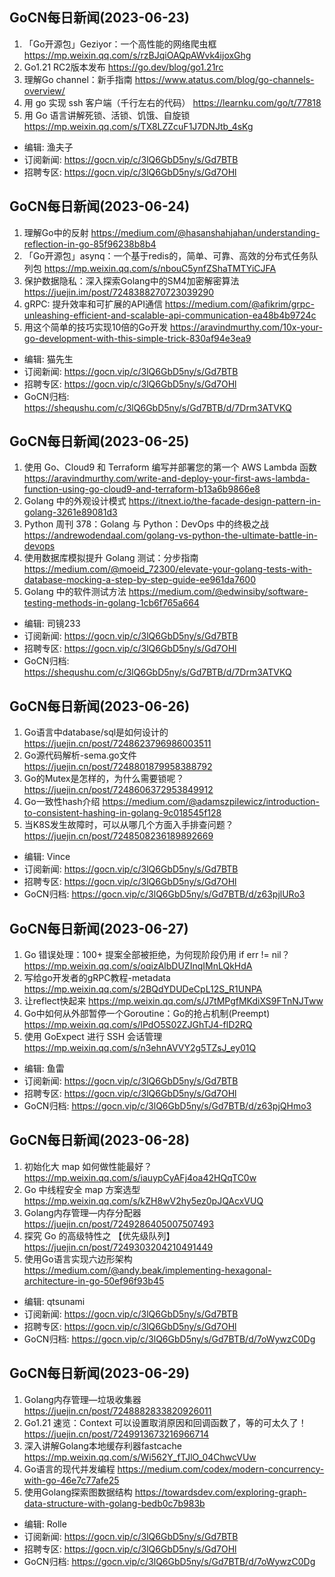 
## GoCN每日新闻(2023-06-23)

1. 「Go开源包」Geziyor：一个高性能的网络爬虫框 https://mp.weixin.qq.com/s/rzBJqiOAQpAWvk4ijoxGhg
2.  Go1.21 RC2版本发布 https://go.dev/blog/go1.21rc
3. 理解Go channel：新手指南  https://www.atatus.com/blog/go-channels-overview/
4. 用 go 实现 ssh 客户端（千行左右的代码） https://learnku.com/go/t/77818
5. 用 Go 语言讲解死锁、活锁、饥饿、自旋锁 https://mp.weixin.qq.com/s/TX8LZZcuF1J7DNJtb_4sKg

* 编辑: 渔夫子
* 订阅新闻: https://gocn.vip/c/3lQ6GbD5ny/s/Gd7BTB
* 招聘专区: https://gocn.vip/c/3lQ6GbD5ny/s/Gd7OHl

## GoCN每日新闻(2023-06-24)

1. 理解Go中的反射 https://medium.com/@hasanshahjahan/understanding-reflection-in-go-85f96238b8b4
2. 「Go开源包」asynq：一个基于redis的，简单、可靠、高效的分布式任务队列包 https://mp.weixin.qq.com/s/nbouC5ynfZShaTMTYiCJFA
3. 保护数据隐私：深入探索Golang中的SM4加密解密算法 https://juejin.im/post/7248388270723039290
4. gRPC: 提升效率和可扩展的API通信 https://medium.com/@afikrim/grpc-unleashing-efficient-and-scalable-api-communication-ea48b4b9724c
5. 用这个简单的技巧实现10倍的Go开发 https://aravindmurthy.com/10x-your-go-development-with-this-simple-trick-830af94e3ea9

* 编辑: 猫先生
* 订阅新闻: https://gocn.vip/c/3lQ6GbD5ny/s/Gd7BTB
* 招聘专区: https://gocn.vip/c/3lQ6GbD5ny/s/Gd7OHl
* GoCN归档: https://shequshu.com/c/3lQ6GbD5ny/s/Gd7BTB/d/7Drm3ATVKQ

## GoCN每日新闻(2023-06-25)

1. 使用 Go、Cloud9 和 Terraform 编写并部署您的第一个 AWS Lambda 函数 https://aravindmurthy.com/write-and-deploy-your-first-aws-lambda-function-using-go-cloud9-and-terraform-b13a6b9866e8
2. Golang 中的外观设计模式 https://itnext.io/the-facade-design-pattern-in-golang-3261e89081d3
3. Python 周刊 378：Golang 与 Python：DevOps 中的终极之战 https://andrewodendaal.com/golang-vs-python-the-ultimate-battle-in-devops
4. 使用数据库模拟提升 Golang 测试：分步指南 https://medium.com/@moeid_72300/elevate-your-golang-tests-with-database-mocking-a-step-by-step-guide-ee961da7600
5. Golang 中的软件测试方法 https://medium.com/@edwinsiby/software-testing-methods-in-golang-1cb6f765a664

* 编辑: 司镜233
* 订阅新闻: https://gocn.vip/c/3lQ6GbD5ny/s/Gd7BTB
* 招聘专区: https://gocn.vip/c/3lQ6GbD5ny/s/Gd7OHl
* GoCN归档: https://shequshu.com/c/3lQ6GbD5ny/s/Gd7BTB/d/7Drm3ATVKQ

## GoCN每日新闻(2023-06-26)

1. Go语言中database/sql是如何设计的 https://juejin.cn/post/7248623796986003511
2. Go源代码解析-sema.go文件 https://juejin.cn/post/7248801879958388792
3. Go的Mutex是怎样的，为什么需要锁呢？ https://juejin.cn/post/7248606372953849912
4. Go一致性hash介绍 https://medium.com/@adamszpilewicz/introduction-to-consistent-hashing-in-golang-9c018545f128
5. 当K8S发生故障时，可以从哪几个方面入手排查问题？ https://juejin.cn/post/7248508236189892669

* 编辑: Vince
* 订阅新闻: https://gocn.vip/c/3lQ6GbD5ny/s/Gd7BTB
* 招聘专区: https://gocn.vip/c/3lQ6GbD5ny/s/Gd7OHl
* GoCN归档: https://gocn.vip/c/3lQ6GbD5ny/s/Gd7BTB/d/z63pjlURo3


## GoCN每日新闻(2023-06-27)

1. Go 错误处理：100+ 提案全部被拒绝，为何现阶段仍用 if err != nil？ https://mp.weixin.qq.com/s/oqizAlbDUZInqIMnLQkHdA
2. 写给go开发者的gRPC教程-metadata https://mp.weixin.qq.com/s/2BQdYDUDeCpL12S_R1UNPA
3. 让reflect快起来 https://mp.weixin.qq.com/s/J7tMPgfMKdiXS9FTnNJTww
4. Go中如何从外部暂停一个Goroutine：Go的抢占机制(Preempt) https://mp.weixin.qq.com/s/lPdO5S02ZJGhTJ4-flD2RQ
5. 使用 GoExpect 进行 SSH 会话管理 https://mp.weixin.qq.com/s/n3ehnAVVY2g5TZsJ_ey01Q

* 编辑: 鱼雷
* 订阅新闻: https://gocn.vip/c/3lQ6GbD5ny/s/Gd7BTB
* 招聘专区: https://gocn.vip/c/3lQ6GbD5ny/s/Gd7OHl
* GoCN归档: https://gocn.vip/c/3lQ6GbD5ny/s/Gd7BTB/d/z63pjQHmo3

## GoCN每日新闻(2023-06-28)

1. 初始化大 map 如何做性能最好？ https://mp.weixin.qq.com/s/iauypCyAFj4oa42HQqTC0w
2. Go 中线程安全 map 方案选型 https://mp.weixin.qq.com/s/kZH8wV2hy5ez0pJQAcxVUQ
3. Golang内存管理—内存分配器 https://juejin.cn/post/7249286405007507493
4. 探究 Go 的高级特性之 【优先级队列】 https://juejin.cn/post/7249303204210491449
5. 使用Go语言实现六边形架构 https://medium.com/@andy.beak/implementing-hexagonal-architecture-in-go-50ef96f93b45

* 编辑: qtsunami
* 订阅新闻: https://gocn.vip/c/3lQ6GbD5ny/s/Gd7BTB
* 招聘专区: https://gocn.vip/c/3lQ6GbD5ny/s/Gd7OHl
* GoCN归档: https://gocn.vip/c/3lQ6GbD5ny/s/Gd7BTB/d/7oWywzC0Dg


## GoCN每日新闻(2023-06-29)

1. Golang内存管理—垃圾收集器 https://juejin.cn/post/7248882833820926011
2. Go1.21 速览：Context 可以设置取消原因和回调函数了，等的可太久了！https://juejin.cn/post/7249913673216966714
3. 深入讲解Golang本地缓存利器fastcache https://mp.weixin.qq.com/s/Wi562Y_fTJlO_04ChwcVUw
4. Go语言的现代并发编程 https://medium.com/codex/modern-concurrency-with-go-46e7c77afe25
5. 使用Golang探索图数据结构 https://towardsdev.com/exploring-graph-data-structure-with-golang-bedb0c7b983b

* 编辑: Rolle
* 订阅新闻: https://gocn.vip/c/3lQ6GbD5ny/s/Gd7BTB
* 招聘专区: https://gocn.vip/c/3lQ6GbD5ny/s/Gd7OHl
* GoCN归档: https://gocn.vip/c/3lQ6GbD5ny/s/Gd7BTB/d/7oWywzC0Dg

